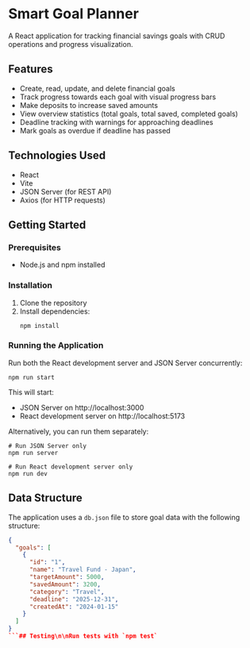# Smart Goal Planner

A React application for tracking financial savings goals with CRUD operations and progress visualization.

## Features

- Create, read, update, and delete financial goals
- Track progress towards each goal with visual progress bars
- Make deposits to increase saved amounts
- View overview statistics (total goals, total saved, completed goals)
- Deadline tracking with warnings for approaching deadlines
- Mark goals as overdue if deadline has passed

## Technologies Used

- React
- Vite
- JSON Server (for REST API)
- Axios (for HTTP requests)

## Getting Started

### Prerequisites

- Node.js and npm installed

### Installation

1. Clone the repository
2. Install dependencies:
   ```
   npm install
   ```

### Running the Application

Run both the React development server and JSON Server concurrently:

```
npm run start
```

This will start:
- JSON Server on http://localhost:3000
- React development server on http://localhost:5173

Alternatively, you can run them separately:

```
# Run JSON Server only
npm run server

# Run React development server only
npm run dev
```

## Data Structure

The application uses a `db.json` file to store goal data with the following structure:

```json
{
  "goals": [
    {
      "id": "1",
      "name": "Travel Fund - Japan",
      "targetAmount": 5000,
      "savedAmount": 3200,
      "category": "Travel",
      "deadline": "2025-12-31",
      "createdAt": "2024-01-15"
    }
  ]
}
```## Testing\n\nRun tests with `npm test`
